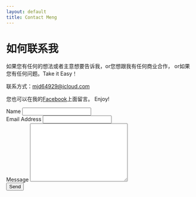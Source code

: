 ```yaml
---
layout: default
title: Contact Meng
---
```


<div id="contact">
  <h1 class="pageTitle">如何联系我</h1>
  <div class="contactContent">
    <p>如果您有任何的想法或者主意想要告诉我，or您想跟我有任何商业合作， or如果您有任何问题。Take it Easy！</p>
    <p>联系方式：<a href="mailto:mjd64929@icloud.com">mjd64929@icloud.com</a></p>
    <p>您也可以在我的<a href="https://www.facebook.com/JohnMai1994">Facebook</a>上面留言。 Enjoy!</p>
  </div>
  <form action="http://formspree.io/your@mail.com" method="POST">
    <label for="name">Name</label>
    <input type="text" id="name" name="name" class="full-width"><br>
    <label for="email">Email Address</label>
    <input type="email" id="email" name="_replyto" class="full-width"><br>
    <label for="message">Message</label>
    <textarea name="message" id="message" cols="30" rows="10" class="full-width"></textarea><br>
    <input type="submit" value="Send" class="button">
  </form>
</div>

